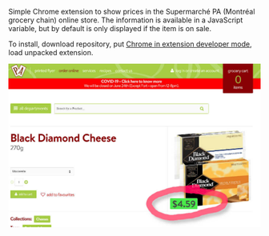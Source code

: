 Simple Chrome extension to show prices in the Supermarché PA (Montréal grocery chain) online store. The information is available in a JavaScript variable, but by default is only displayed if the item is on sale.

To install, download repository, put [Chrome in extension developer mode](https://developer.chrome.com/extensions/faq#faq-dev-01), load unpacked extension.

![Screenshot](screenshot.jpg?raw=true "Screenshot")
